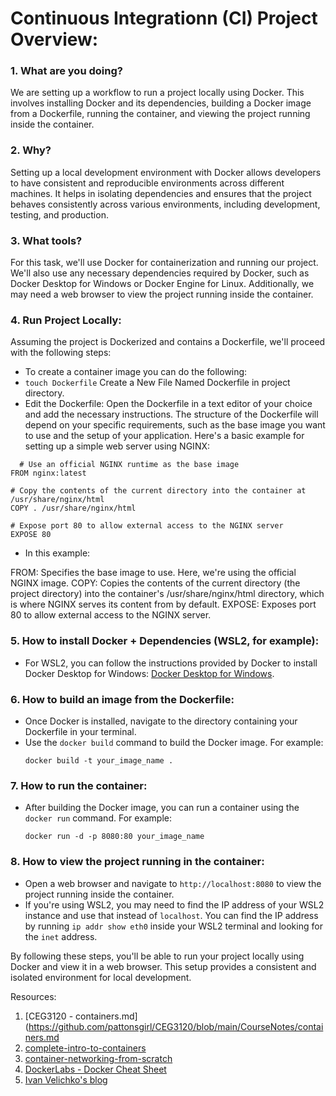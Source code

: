 # Continuous Integrationn (CI) Project Overview:

### 1. What are you doing?

We are setting up a workflow to run a project locally using Docker. This involves installing Docker and its dependencies, building a Docker image from a Dockerfile, running the container, and viewing the project running inside the container.

### 2. Why?

Setting up a local development environment with Docker allows developers to have consistent and reproducible environments across different machines. It helps in isolating dependencies and ensures that the project behaves consistently across various environments, including development, testing, and production.

### 3. What tools?

For this task, we'll use Docker for containerization and running our project. We'll also use any necessary dependencies required by Docker, such as Docker Desktop for Windows or Docker Engine for Linux. Additionally, we may need a web browser to view the project running inside the container.

### 4. Run Project Locally:

Assuming the project is Dockerized and contains a Dockerfile, we'll proceed with the following steps:

- To create a container image you can do the following:
- `touch Dockerfile` Create a New File Named Dockerfile in project directory.
- Edit the Dockerfile: Open the Dockerfile in a text editor of your choice and add the necessary instructions. The structure of the Dockerfile will depend on your specific requirements, such as the base image you want to use and the setup of your application. Here's a basic example for setting up a simple web server using NGINX:
```
  # Use an official NGINX runtime as the base image
FROM nginx:latest

# Copy the contents of the current directory into the container at /usr/share/nginx/html
COPY . /usr/share/nginx/html

# Expose port 80 to allow external access to the NGINX server
EXPOSE 80
```
- In this example:

FROM: Specifies the base image to use. Here, we're using the official NGINX image.
COPY: Copies the contents of the current directory (the project directory) into the container's /usr/share/nginx/html directory, which is where NGINX serves its content from by default.
EXPOSE: Exposes port 80 to allow external access to the NGINX server.

### 5. How to install Docker + Dependencies (WSL2, for example):

- For WSL2, you can follow the instructions provided by Docker to install Docker Desktop for Windows: [Docker Desktop for Windows](https://docs.docker.com/desktop/install/).

### 6. How to build an image from the Dockerfile:

- Once Docker is installed, navigate to the directory containing your Dockerfile in your terminal.
- Use the `docker build` command to build the Docker image. For example:
  ```
  docker build -t your_image_name .
  ```
  

### 7. How to run the container:

- After building the Docker image, you can run a container using the `docker run` command. For example:
  ```
  docker run -d -p 8080:80 your_image_name
  ```

### 8. How to view the project running in the container:

- Open a web browser and navigate to `http://localhost:8080` to view the project running inside the container.
- If you're using WSL2, you may need to find the IP address of your WSL2 instance and use that instead of `localhost`. You can find the IP address by running `ip addr show eth0` inside your WSL2 terminal and looking for the `inet` address.

By following these steps, you'll be able to run your project locally using Docker and view it in a web browser. This setup provides a consistent and isolated environment for local development.

Resources:
1. [CEG3120 - containers.md](https://github.com/pattonsgirl/CEG3120/blob/main/CourseNotes/containers.md
2. [complete-intro-to-containers](https://btholt.github.io/complete-intro-to-containers/)
3. [container-networking-from-scratch](https://labs.iximiuz.com/tutorials/container-networking-from-scratch)
4. [DockerLabs - Docker Cheat Sheet](https://labs.iximiuz.com/tutorials/container-networking-from-scratch)
5. [Ivan Velichko's blog](https://iximiuz.com/en/)
